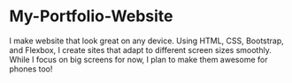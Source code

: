 # My-Portfolio-Website
I make website that look great on any device. Using HTML, CSS, Bootstrap, and Flexbox, I create sites that adapt to different screen sizes smoothly. While I focus on big screens for now, I plan to make them awesome for phones too!
